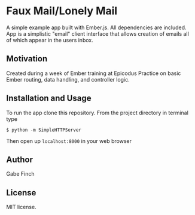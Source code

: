 Faux Mail/Lonely Mail
=====================

A simple example app built with Ember.js. All dependencies are included.
App is a simplistic "email" client interface that allows creation of
emails all of which appear in the users inbox.

Motivation
----------
Created during a week of Ember training at Epicodus
Practice on basic Ember routing, data handling, and controller logic.


Installation and Usage
------------
To run the app clone this repository.
From the project directory in terminal type

```
$ python -m SimpleHTTPServer
```

Then open up `localhost:8000` in your web browser

Author
------

Gabe Finch

License
-------

MIT license.
